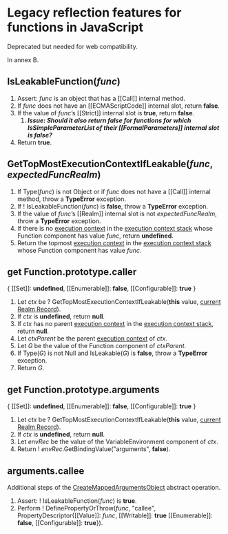 # Legacy reflection features for functions in JavaScript

Deprecated but needed for web compatibility.

In annex B.

## IsLeakableFunction(_func_)

1. Assert: _func_ is an object that has a [[Call]] internal method.
1. If _func_ does not have an [[ECMAScriptCode]] internal slot, return **false**.
1. If the value of _func_’s [[Strict]] internal slot is **true**, return **false**.
    1. ***Issue: Should it also return false for functions for which IsSimpleParameterList of their [[FormalParameters]] internal slot is false?***
1. Return **true**.


## GetTopMostExecutionContextIfLeakable(_func_, _expectedFuncRealm_) 

1. If Type(_func_) is not Object or if _func_ does not have a [[Call]] internal method, throw a **TypeError** exception.
1. If ! IsLeakableFunction(_func_) is **false**, throw a **TypeError** exception.
1. If the value of _func_’s [[Realm]] internal slot is not _expectedFuncRealm_, throw a **TypeError** exception.
1. If there is no [execution context](https://tc39.github.io/ecma262/#sec-execution-contexts) in the [execution context stack](https://tc39.github.io/ecma262/#execution-context-stack) whose Function component has value _func_, return **undefined**.
1. Return the topmost [execution context](https://tc39.github.io/ecma262/#sec-execution-contexts) in the [execution context stack](https://tc39.github.io/ecma262/#execution-context-stack) whose Function component has value  _func_.


## get Function.prototype.caller

{ [[Set]]: **undefined**, [[Enumerable]]: **false**, [[Configurable]]: **true** }

1. Let _ctx_ be ? GetTopMostExecutionContextIfLeakable(**this** value, [current Realm Record](https://tc39.github.io/ecma262/#current-realm)).
1. If _ctx_ is **undefined**, return **null**.
1. If _ctx_ has no parent [execution context](https://tc39.github.io/ecma262/#sec-execution-contexts) in the [execution context stack](https://tc39.github.io/ecma262/#execution-context-stack), return **null**.
1. Let _ctxParent_ be the parent [execution context](https://tc39.github.io/ecma262/#sec-execution-contexts) of _ctx_.
1. Let _G_ be the value of the Function component of _ctxParent_.
1. If Type(_G_) is not Null and IsLeakable(_G_) is **false**, throw a **TypeError** exception.
1. Return _G_.


## get Function.prototype.arguments

{ [[Set]]: **undefined**, [[Enumerable]]: **false**, [[Configurable]]: **true** }

1. Let _ctx_ be ? GetTopMostExecutionContextIfLeakable(**this** value, [current Realm Record](https://tc39.github.io/ecma262/#current-realm)).
1. If _ctx_ is **undefined**, return **null**.
2. Let _envRec_ be the value of the VariableEnvironment component of _ctx_.
1. Return ! _envRec_.GetBindingValue("arguments", **false**).


## arguments.callee

Additional steps of the [CreateMappedArgumentsObject](https://tc39.github.io/ecma262/#sec-createmappedargumentsobject) abstract operation.

1. Assert: ! IsLeakableFunction(_func_) is **true**.
1. Perform ! DefinePropertyOrThrow(_func_, "callee", PropertyDescriptor{[[Value]]: _func_, [[Writable]]: **true** [[Enumerable]]: **false**, [[Configurable]]: **true**}).
